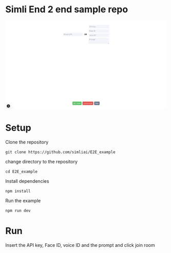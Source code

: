 


# Simli End 2 end sample repo

![image](/images/screenshot.png)


# Setup

Clone the repository
```
git clone https://github.com/simliai/E2E_example
```

change directory to the repository
```
cd E2E_example
```

Install dependencies
```
npm install
```

Run the example
```
npm run dev
```

# Run

Insert the API key, Face ID, voice ID and the prompt and click join room